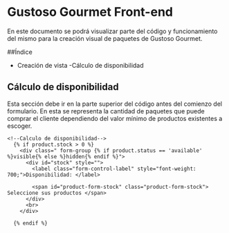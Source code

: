 # Gustoso Gourmet Front-end
En este documento se podrá visualizar parte del código y funcionamiento del mismo para la creación visual de paquetes de Gustoso Gourmet.

##Índice
- Creación de vista
  -Cálculo de disponibilidad

## Cálculo de disponibilidad
Esta sección debe ir en la parte superior del código antes del comienzo del formulario. En esta se representa la cantidad de paquetes que puede comprar el cliente dependiendo del valor mínimo de productos existentes a escoger.

```liquid
<!--Calculo de disponibilidad-->
  {% if product.stock > 0 %}
    <div class=" form-group {% if product.status == 'available' %}visible{% else %}hidden{% endif %}">
      <div id="stock" style="">
        <label class="form-control-label" style="font-weight: 700;">Disponibilidad: </label>
        
        <span id="product-form-stock" class="product-form-stock"> Seleccione sus productos </span>
      </div>
      <br>
    </div>
    
  {% endif %}
```

